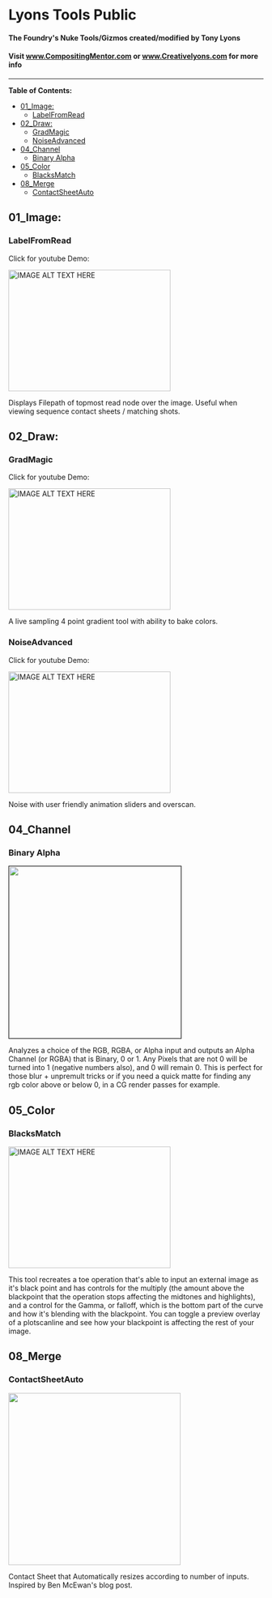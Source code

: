 # Lyons Tools Public

#### The Foundry's Nuke Tools/Gizmos created/modified by Tony Lyons
#### Visit www.CompositingMentor.com or www.Creativelyons.com for more info

---
**Table of Contents:**
- [01_Image:](#01-image-)
  * [LabelFromRead](#labelfromread)
- [02_Draw:](#02-draw-)
  * [GradMagic](#gradmagic)
  * [NoiseAdvanced](#noiseadvanced)
- [04_Channel](#04-channel)
  * [Binary Alpha](#binary-alpha)
- [05_Color](#05-color)
  * [BlacksMatch](#blacksmatch)
- [08_Merge](#08-merge)
  * [ContactSheetAuto](#contactsheetauto)

## 01_Image:
### LabelFromRead
Click for youtube Demo:

<a href="http://www.youtube.com/watch?feature=player_embedded&v=dqzzT169GAc
" target="_blank"><img src="http://img.youtube.com/vi/dqzzT169GAc/0.jpg" 
alt="IMAGE ALT TEXT HERE" width="320" height="240" /></a>


Displays Filepath of topmost read node over the image. Useful when viewing sequence contact sheets / matching shots.

## 02_Draw:
### GradMagic
Click for youtube Demo:

<a href="http://www.youtube.com/watch?feature=player_embedded&v=oge8jMR0LRw
" target="_blank"><img src="http://img.youtube.com/vi/oge8jMR0LRw/0.jpg" 
alt="IMAGE ALT TEXT HERE" width="320" height="240" /></a>

A live sampling 4 point gradient tool with ability to bake colors.

### NoiseAdvanced
Click for youtube Demo:

<a href="http://www.youtube.com/watch?feature=player_embedded&v=EsHDBGonwEs
" target="_blank"><img src="http://img.youtube.com/vi/EsHDBGonwEs/0.jpg" 
alt="IMAGE ALT TEXT HERE" width="320" height="240" /></a>

Noise with user friendly animation sliders and overscan.


## 04_Channel
### Binary Alpha

<img src="http://www.nukepedia.com/images/users/CreativeLyons/BinaryAlpha_SplashPage_v01.jpg" width="340" border="1" />

Analyzes a choice of the RGB, RGBA, or Alpha input and outputs an Alpha Channel (or RGBA) that is Binary, 0 or 1. Any Pixels that are not 0 will be turned into 1 (negative numbers also), and 0 will remain 0. This is perfect for those blur + unpremult tricks or if you need a quick matte for finding any rgb color above or below 0, in a CG render passes for example.

## 05_Color
### BlacksMatch

<a href="http://www.youtube.com/watch?feature=player_embedded&v=Kw3bcsmkGuk
" target="_blank"><img src="http://img.youtube.com/vi/Kw3bcsmkGuk/0.jpg" 
alt="IMAGE ALT TEXT HERE" width="320" height="240" /></a>

This tool recreates a toe operation that's able to input an external image as it's black point and has controls for the multiply (the amount above the blackpoint that the operation stops affecting the midtones and highlights), and a control for the Gamma, or falloff, which is the bottom part of the curve and how it's blending with the blackpoint. You can toggle a preview overlay of a plotscanline and see how your blackpoint is affecting the rest of your image.

## 08_Merge
### ContactSheetAuto

<img src="http://www.nukepedia.com/images/users/CreativeLyons/ContactSheetAuto_SplashPage_v01.png" width="340" />

Contact Sheet that Automatically resizes according to number of inputs. Inspired by Ben McEwan's blog post.

